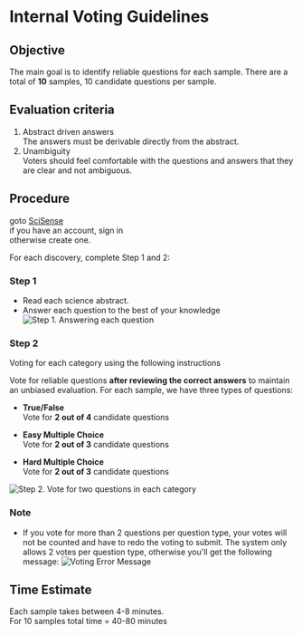 # Internal Voting Guidelines

## Objective 
The main goal is to identify reliable questions for each sample. There are a total of **10** samples, 10 candidate questions per sample. 

## Evaluation criteria
1. Abstract driven answers     
  The answers must be derivable directly from the abstract.
2. Unambiguity    
  Voters should feel comfortable with the questions and answers that they are clear and not ambiguous. 

## Procedure

goto [SciSense](https://domsoos.github.io/scisense/index.html)     
if you have an account, sign in  
otherwise create one.  

For each discovery, complete Step 1 and 2:
### Step 1
- Read each science abstract. 
- Answer each question to the best of your knowledge   
![Step 1. Answering each question](./imgs/step1.png)

### Step 2
Voting for each category using the following instructions   

Vote for reliable questions **after reviewing the correct answers** to maintain an unbiased evaluation. For each sample, we have three types of questions:
- **True/False**   
Vote for **2 out of 4** candidate questions

- **Easy Multiple Choice**   
Vote for **2 out of 3** candidate questions

- **Hard Multiple Choice**   
Vote for **2 out of 3** candidate questions

![Step 2. Vote for two questions in each category](./imgs/step2.png)

### Note  
- If you vote for more than 2 questions per question type, your votes will not be counted and have to redo the voting to submit. 
The system only allows 2 votes per question type, otherwise you'll get the following message: 
![Voting Error Message](./imgs/vote-error.png)

## Time Estimate

Each sample takes between 4-8 minutes.   
For 10 samples total time = 40-80 minutes


